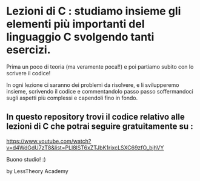 # Lezioni di C : studiamo insieme gli elementi più importanti del linguaggio C svolgendo tanti esercizi. 

Prima un poco di teoria (ma veramente poca!!) e poi partiamo subito con lo scrivere il codice!

In ogni lezione ci saranno dei problemi da risolvere, e li svilupperemo insieme, scrivendo il codice e commentandolo passo passo soffermandoci sugli aspetti più complessi e capendoli fino in fondo.

## In questo repository trovi il codice relativo alle lezioni di C che potrai seguire gratuitamente su :
https://www.youtube.com/watch?v=d4WdGdU7zT8&list=PLl8lST6xZTJbK1rixcLSXC69zfO_bjhVY

Buono studio! :)

by LessTheory Academy
